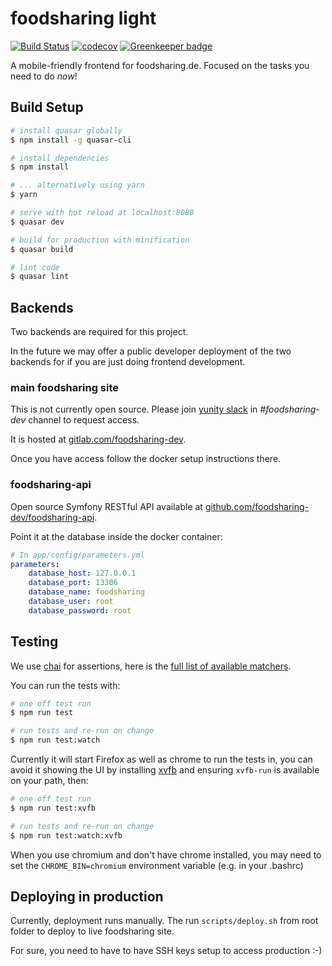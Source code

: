 # foodsharing light


[![Build Status](https://travis-ci.org/foodsharing-dev/foodsharing-light.svg?branch=master)](https://travis-ci.org/foodsharing-dev/foodsharing-light)
[![codecov](https://codecov.io/gh/foodsharing-dev/foodsharing-light/branch/master/graph/badge.svg)](https://codecov.io/gh/foodsharing-dev/foodsharing-light)
[![Greenkeeper badge](https://badges.greenkeeper.io/foodsharing-dev/foodsharing-light.svg)](https://greenkeeper.io/)

A mobile-friendly frontend for foodsharing.de.
Focused on the tasks you need to do _now_!

## Build Setup

``` bash
# install quasar globally
$ npm install -g quasar-cli

# install dependencies
$ npm install

# ... alternatively using yarn
$ yarn

# serve with hot reload at localhost:8080
$ quasar dev

# build for production with minification
$ quasar build

# lint code
$ quasar lint
```

## Backends

Two backends are required for this project.

In the future we may offer a public developer deployment of the two backends for if you are just doing frontend development.

### main foodsharing site

This is not currently open source. Please join [yunity slack](https://slackin.yunity.org) in *#foodsharing-dev* channel to request access.

It is hosted at [gitlab.com/foodsharing-dev](https://gitlab.com/foodsharing-dev).

Once you have access follow the docker setup instructions there.

### foodsharing-api

Open source Symfony RESTful API available at [github.com/foodsharing-dev/foodsharing-api](https://github.com/foodsharing-dev/foodsharing-api).

Point it at the database inside the docker container:

``` yaml
# In app/config/parameters.yml
parameters:
    database_host: 127.0.0.1
    database_port: 13306
    database_name: foodsharing
    database_user: root
    database_password: root
```

## Testing

We use [chai](http://chaijs.com) for assertions, here is the [full list of available matchers](http://chaijs.com/api/bdd/).

You can run the tests with:

``` bash
# one off test run
$ npm run test

# run tests and re-run on change
$ npm run test:watch
```

Currently it will start Firefox as well as chrome to run the tests in, you can avoid it showing the UI by installing [xvfb](https://en.wikipedia.org/wiki/Xvfb) and ensuring `xvfb-run` is available on your path, then:

``` bash
# one off test run
$ npm run test:xvfb

# run tests and re-run on change
$ npm run test:watch:xvfb
```

When you use chromium and don't have chrome installed, you may need to set the `CHROME_BIN=chromium` environment variable (e.g. in your .bashrc)

## Deploying in production

Currently, deployment runs manually.
The run `scripts/deploy.sh` from root folder to deploy to live foodsharing site.

For sure, you need to have to have SSH keys setup to access production :-)
